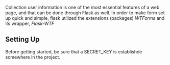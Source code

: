 Collection user information is one of the most essential features of a web page, and that can be done through Flask as well.
In order to make form set up quick and simple, flask utilized the extensions (packages) *WTForms* and its wrapper, *Flask-WTF*

## Setting Up
Before getting started, be sure that a SECRET_KEY is establishde somewhere in the project.
